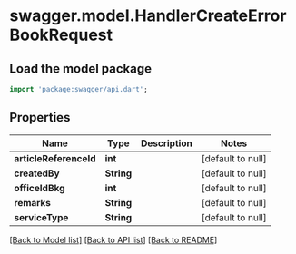 # swagger.model.HandlerCreateErrorBookRequest

## Load the model package
```dart
import 'package:swagger/api.dart';
```

## Properties
Name | Type | Description | Notes
------------ | ------------- | ------------- | -------------
**articleReferenceId** | **int** |  | [default to null]
**createdBy** | **String** |  | [default to null]
**officeIdBkg** | **int** |  | [default to null]
**remarks** | **String** |  | [default to null]
**serviceType** | **String** |  | [default to null]

[[Back to Model list]](../README.md#documentation-for-models) [[Back to API list]](../README.md#documentation-for-api-endpoints) [[Back to README]](../README.md)

